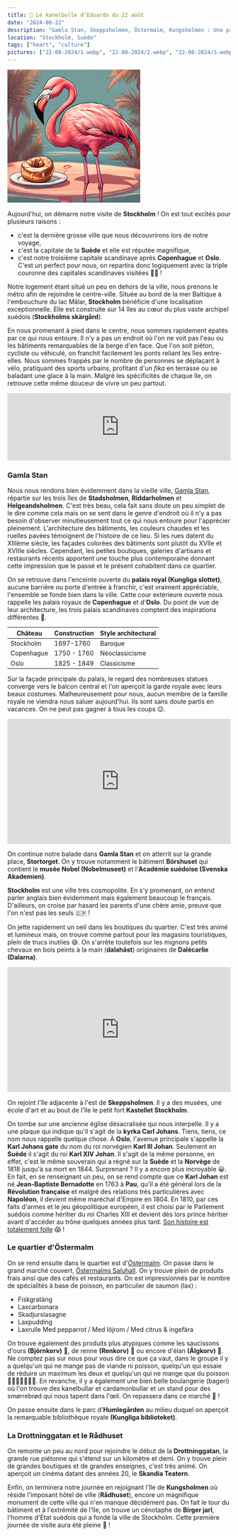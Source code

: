 ```yaml
---
title: 🥮 Le kanelbulle d'Eduardo du 22 août
date: "2024-08-22"
description: "Gamla Stan, Skeppsholmen, Östermalm, Kungsholmen : Une première journée de visite à Stockholm bien remplie !"
location: "Stockholm, Suède"
tags: ["heart", "culture"]
pictures: ["22-08-2024/1.webp", "22-08-2024/2.webp", "22-08-2024/3.webp", "22-08-2024/4.webp", "22-08-2024/5.webp", "22-08-2024/6.webp", "22-08-2024/7.webp", "22-08-2024/8.webp", "22-08-2024/9.webp", "22-08-2024/10.webp", "22-08-2024/11.webp", "22-08-2024/12.webp", "22-08-2024/13.webp", "22-08-2024/14.webp"]
---
```


![Kanelbullar d'Eduardo](../kanelbullar_eduardo.png)

Aujourd'hui, on démarre notre visite de **Stockholm** ! On est tout excités pour plusieurs raisons :
- c'est la dernière grosse ville que nous découvrirons lors de notre voyage,
- c'est la capitale de la **Suède** et elle est réputée magnifique,
- c'est notre troisième capitale scandinave après **Copenhague** et **Oslo**. C'est un perfect pour nous, on repartira donc logiquement avec la triple couronne des capitales scandinaves visitées 👑😆 !

Notre logement étant situé un peu en dehors de la ville, nous prenons le métro afin de rejoindre le centre-ville. Située au bord de la mer Baltique à l'embouchure du lac Mälar, **Stockholm** bénéficie d'une localisation exceptionnelle. Elle est construite sur 14 îles au cœur du plus vaste archipel suédois (**Stockholms skärgård**). 

En nous promenant à pied dans le centre, nous sommes rapidement épatés par ce qui nous entoure. Il n'y a pas un endroit où l'on ne voit pas l'eau ou les bâtiments remarquables de la berge d'en face. Que l'on soit piéton, cycliste ou véhiculé, on franchit facilement les ponts reliant les îles entre-elles. Nous sommes frappés par le nombre de personnes se déplaçant à vélo, pratiquant des sports urbains, profitant d'un *fika* en terrasse ou se baladant une glace à la main. Malgré les spécificités de chaque île, on retrouve cette même douceur de vivre un peu partout. 

<div style="left: 0; width: 100%; height: 152px; position: relative;"><iframe src="https://open.spotify.com/embed/track/2eQomd6Smp8EGRjvvkIs56?utm_source=oembed" style="top: 0; left: 0; width: 100%; height: 100%; position: absolute; border: 0;" allowfullscreen allow="clipboard-write; encrypted-media; fullscreen; picture-in-picture;"></iframe></div>

### Gamla Stan
Nous nous rendons bien évidemment dans la vieille ville, [Gamla Stan](https://www.visitstockholm.com/stockholms-districts/gamla-stan/), répartie sur les trois îles de **Stadsholmen**, **Riddarholmen** et **Helgeandsholmen**. C'est très beau, cela fait sans doute un peu simplet de le dire comme cela mais on se sent dans le genre d'endroit où il n'y a pas besoin d'observer minutieusement tout ce qui nous entoure pour l'apprécier pleinement. L'architecture des bâtiments, les couleurs chaudes et les ruelles pavées témoignent de l'histoire de ce lieu. Si les rues datent du XIIIème siècle, les façades colorées des bâtiments sont plutôt du XVIIe et XVIIIe siècles. Cependant, les petites boutiques, galeries d'artisans et restaurants récents apportent une touche plus contemporaine donnant cette impression que le passé et le présent cohabitent dans ce quartier. 

On se retrouve dans l'enceinte ouverte du **palais royal (Kungliga slottet)**, aucune barrière ou porte d'entrée à franchir, c'est vraiment appréciable, l'ensemble se fonde bien dans la ville. Cette cour extérieure ouverte nous rappelle les palais royaux de **Copenhague** et d'**Oslo**. Du point de vue de leur architecture, les trois palais scandinaves comptent des inspirations différentes 🏰.

| Château | Construction  | Style architectural  |
|----|----|----|
| Stockholm |  1697-1760  | Baroque   |
| Copenhague  | 1750 - 1760  | Néoclassicisme    |
| Oslo   | 1825 - 1849  | Classicisme  |

Sur la façade principale du palais, le regard des nombreuses statues converge vers le balcon central et l'on aperçoit la garde royale avec leurs beaux costumes. Malheureusement pour nous, aucun membre de la famille royale ne viendra nous saluer aujourd'hui. Ils sont sans doute partis en vacances. On ne peut pas gagner à tous les coups 😉.

<div style="width: 100%; height: 0; position: relative; padding-bottom: 56%;"><iframe src="https://giphy.com/embed/l1BTt8fGSc207loYhY" style="top: 0; left: 0; width: 100%; height: 100%; position: absolute; border: 0;" allowfullscreen scrolling="no" allow="encrypted-media;" class="giphy-embed"></iframe></div>

On continue notre balade dans **Gamla Stan** et on atterrit sur la grande place, **Stortorget**. On y trouve notamment le bâtiment **Börshuset** qui contient le **musée Nobel (Nobelmuseet)** et l'**Académie suédoise (Svenska Akademien)**.

**Stockholm** est une ville très cosmopolite. En s'y promenant, on entend parler anglais bien évidemment mais également beaucoup le français. D'ailleurs, on croise par hasard les parents d'une chère amie, preuve que l'on n'est pas les seuls 🇨🇵 !
 
On jette rapidement un oeil dans les boutiques du quartier. C'est très animé et lumineux mais, on trouve comme partout pour les magasins touristiques, plein de trucs inutiles 😅. On s'arrête toutefois sur les mignons petits chevaux en bois peints à la main (**dalahäst**) originaires de **Dalécarlie (Dalarna)**. 

<div style="width: 100%; height: 0; position: relative; padding-bottom: 56%;"><iframe src="https://giphy.com/embed/uccPhKeIMfXTkI5Kel" style="top: 0; left: 0; width: 100%; height: 100%; position: absolute; border: 0;" allowfullscreen scrolling="no" allow="encrypted-media;" class="giphy-embed"></iframe></div>


On rejoint l'île adjacente à l'est de **Skeppsholmen**. Il y a des musées, une école d'art et au bout de l'île le petit fort **Kastellet Stockholm**.

On tombe sur une ancienne église désacralisée qui nous interpelle. Il y a une plaque qui indique qu'il s'agit de la **kyrka Carl Johans**. Tiens, tiens, ce nom nous rappelle quelque chose. À **Oslo**, l'avenue principale s'appelle la **Karl Johans gate** du nom du roi norvégien **Karl III Johan**. Seulement en **Suède** il s'agit du roi **Karl XIV Johan**. Il s'agit de la même personne, en effet, c'est le même souverain qui a régné sur la **Suède** et la **Norvège** de 1818 jusqu'à sa mort en 1844. Surprenant ? Il y a encore plus incroyable 😀. En fait, en se renseignant un peu, on se rend compte que ce **Karl Johan** est né **Jean-Baptiste Bernadotte** en 1763 à **Pau**, qu'il a été général lors de la **Révolution française** et malgré des relations très particulières avec **Napoléon**, il devient même maréchal d'Empire en 1804. En 1810, par ces faits d'armes et le jeu géopolitique européen, il est choisi par le Parlement suédois comme héritier du roi Charles XIII et devient dès lors prince héritier avant d'accéder au trône quelques années plus tard. [Son histoire est totalement folle](https://fr.m.wikipedia.org/wiki/Charles_XIV_Jean) 😱 !

### Le quartier d'Östermalm

On se rend ensuite dans le quartier est d'[Östermalm](https://www.visitstockholm.com/see-do/attractions/district-guide-ostermalm/). On passe dans le grand marché couvert, [Östermalms Saluhall](https://en.ostermalmshallen.se/). On y trouve plein de produits frais ainsi que des cafés et restaurants. On est impressionnés par le nombre de spécialités à base de poisson, en particulier de saumon (lax) :
- Fiskgratäng
- Laxcarbonara
- Skadjurslasagne
- Laxpudding
- Laxrulle Med pepparrot / Med löjrom / Med citrus & ingefära

On trouve également des produits plus atypiques comme les saucissons d'ours **(Björnkorv)** 🐻, de renne
**(Renkorv)** 🦌 ou encore d'élan **(Älgkorv)** 🫎. Ne comptez pas sur nous pour vous dire ce que ça vaut, dans le groupe il y a quelqu'un qui ne mange pas de viande ni poisson, quelqu'un qui essaie de réduire un maximum les deux et quelqu'un qui ne mange que du poisson 🙅🏼‍♀️🤷🏼‍♂️🦩.
En revanche, il y a également une bien belle boulangerie (bageri) où l'on trouve des kanelbullar et cardamonbullar et un stand pour des smørrebrød qui nous tapent dans l'œil. On repassera dans ce marché 🍴 !

On passe ensuite dans le parc d'**Humlegården** au milieu duquel on aperçoit la remarquable bibliothèque royale **(Kungliga biblioteket)**. 

### La Drottninggatan et le Rådhuset
On remonte un peu au nord pour rejoindre le début de la **Drottninggatan**, la grande rue piétonne qui s'étend sur un kilomètre et demi. On y trouve plein de grandes boutiques et de grandes enseignes, c'est très animé. On aperçoit un cinéma datant des années 20, le **Skandia Teatern**.

Enfin, on terminera notre journée en rejoignant l'île de **Kungsholmen** où réside l'imposant hôtel de ville (**Rådhuset**), encore un magnifique monument de cette ville qui n'en manque décidément pas. On fait le tour du bâtiment et à l'extrémité de l'île, on trouve un cénotaphe de **Birger jarl**, l'homme d'État suédois qui a fondé la ville de Stockholm. Cette première journée de visite aura été pleine 🤩 !